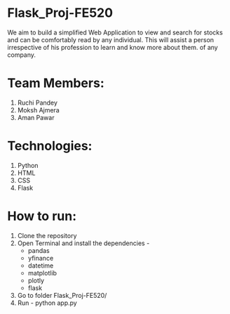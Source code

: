 # Flask_Proj-FE520
We aim to build a simplified Web Application to view and search for stocks and can be comfortably read by any individual. This will assist a person irrespective of his profession to learn and know more about them. 
of any company.

# Team Members:
1. Ruchi Pandey
2. Moksh Ajmera
3. Aman Pawar

# Technologies:
1. Python
2. HTML
3. CSS
4. Flask

# How to run:
1. Clone the repository
2. Open Terminal and install the dependencies - 
   - pandas
   - yfinance
   - datetime
   - matplotlib
   - plotly
   - flask
3. Go to folder Flask_Proj-FE520/
4. Run - python app.py
